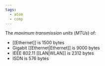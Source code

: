 ```yaml
---
tags:
  - atom
  - comp
---
```

The *maximum transmission units* (*MTUs*) of:
- [[Ethernet]] is 1500 bytes
- Gigabit [[Ethernet|Ethernet]] is 9000 bytes
- IEEE 802.11 [[LAN|WLAN]] is 2312 bytes
- ISDN is 576 bytes